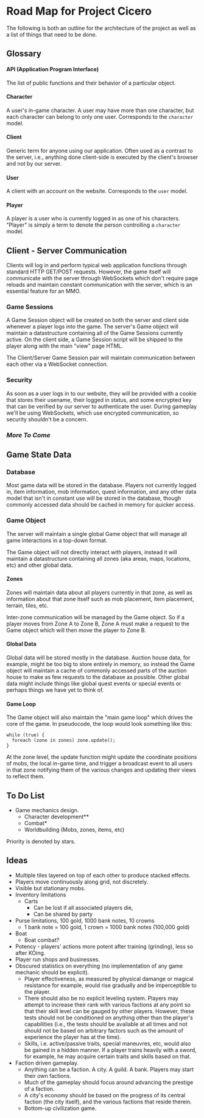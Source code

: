 # Road Map for Project Cicero

The following is both an outline for the architecture of the project as well as a list of things that need to be done.

## Glossary

#### API (Application Program Interface)

The list of public functions and their behavior of a particular object.

#### Character

A user's in-game character. A user may have more than one character, but each character can belong to only one user. Corresponds to the `character` model.

#### Client

Generic term for anyone using our application. Often used as a contrast to the server, i.e., anything done client-side is executed by the client's browser and not by our server.

#### User 

A client with an account on the website. Corresponds to the `user` model.

#### Player

A player is a user who is currently logged in as one of his characters. "Player" is simply a term to denote the person controlling a `character` model.

## Client - Server Communication

Clients will log in and perform typical web application functions through standard HTTP GET/POST requests. However, the game itself will communicate with the server through WebSockets which don't require page reloads and maintain constant communication with the server, which is an essential feature for an MMO. 

### Game Sessions

A Game Session object will be created on both the server and client side whenever a player logs into the game. The server's Game object will maintain a datastructure containing all of the Game Sessions currently active. On the client side, a Game Session script will be shipped to the player along with the main "view" page HTML.

The Client/Server Game Session pair will maintain communication between each other via a WebSocket connection. 

### Security

As soon as a user logs in to our website, they will be provided with a cookie that stores their usename, their logged in status, and some encrypted key that can be verified by our server to authenticate the user. During gameplay we'll be using WebSockets, which use encrypted communication, so security shouldn't be a concern.

### *More To Come*

## Game State Data

### Database

Most game data will be stored in the database. Players not currently logged in, item information, mob information, quest information, and any other data model that isn't in constant use will be stored in the database, though commonly accessed data should be cached in memory for quicker access.

### Game Object

The server will maintain a single global Game object that will manage all game interactions in a top-down format. 

The Game object will not directly interact with players, instead it will maintain a datastructure containing all zones (aka areas, maps, locations, etc) and other global data. 

#### Zones

Zones will maintain data about all players currently in that zone, as well as information about that zone itself such as mob placement, item placement, terrain, tiles, etc. 

Inter-zone communication will be managed by the Game object. So if a player moves from Zone A to Zone B, Zone A must make a request to the Game object which will then move the player to Zone B. 

#### Global Data

Global data will be stored mostly in the database. Auction house data, for example, might be too big to store entirely in memory, so instead the Game object will maintain a cache of commonly accessed parts of the auction house to make as few requests to the database as possible. Other global data might include things like global quest events or special events or perhaps things we have yet to think of.

#### Game Loop

The Game object will also maintain the "main game loop" which drives the core of the game. In pseudocode, the loop would look something like this:

    while (true) {
      foreach (zone in zones) zone.update();
    }

At the zone level, the update function might update the coordinate positions of mobs, the local in-game time, and trigger a broadcast event to all users in that zone notifying them of the various changes and updating their views to reflect them.

## To Do List

* Game mechanics design.
  * Character development**
  * Combat*
  * Worldbuilding (Mobs, zones, items, etc)

Priority is denoted by stars.

## Ideas
* Multiple tiles layered on top of each other to produce stacked effects.
* Players move continuously along grid, not discretely.
* Visible but stationary mobs.
* Inventory limitations
  * Carts
    * Can be lost if all associated players die,
    * Can be shared by party
* Purse limitations, 100 gold, 1000 bank notes, 10 crowns
  * 1 bank note = 100 gold, 1 crown = 1000 bank notes (100,000 gold)
* Boat
  * Boat combat?
* Potency - players' actions more potent after training (grinding), less so after KOing.
* Player run shops and businesses.
* Obscured statistics on everything (no implementation of any game mechanic should be explicit). 
  * Player effectiveness, as measured by physical damange or magical resistance for example, would rise gradually and be imperceptible to the player. 
  * There should also be no explicit leveling system. Players may attempt to increase their rank with various factions at any point so that their skill level can be gauged by other players. However, these tests should not be conditioned on anything other than the player's capabilities (i.e., the tests should be available at all times and not should not be based on arbitrary factors such as the amount of experience the player has at the time).
  * Skills, i.e. active/passive traits, special maneuvres, etc, would also be gained in a hidden manner. If a player trains heavily with a sword, for example, he may acquire certain traits and skills based on that.
* Faction driven gameplay.
  * Anything can be a faction. A city. A guild. A bank. Players may start their own factions. 
  * Much of the gameplay should focus around advancing the prestige of a faction. 
  * A city's economy should be based on the progress of its central faction (the city itself), and the various factions that reside therein.
  * Bottom-up civilization game.

